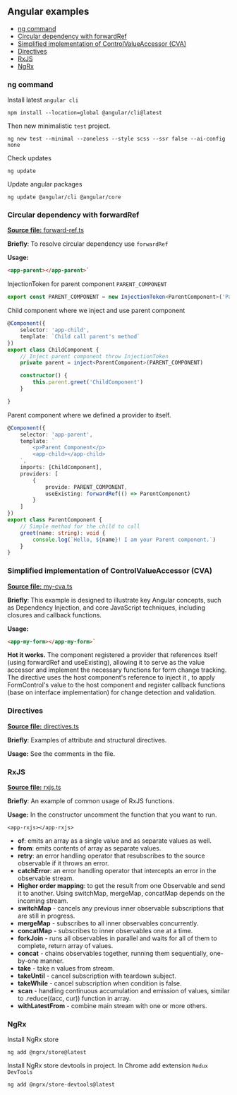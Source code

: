 ## Angular examples

- [ng command](#ng-command)
- [Circular dependency with forwardRef](#circular-dependency-with-forwardref)
- [Simplified implementation of ControlValueAccessor (CVA)](#simplified-implementation-of-controlvalueaccessor-cva)
- [Directives](#directives)
- [RxJS](#rxjs)
- [NgRx](#ngrx)

### ng command

Install latest `angular cli`

``` shell
npm install --location=global @angular/cli@latest
```

Then new minimalistic `test` project.
```shell
ng new test --minimal --zoneless --style scss --ssr false --ai-config none
```

Check updates
```shell
ng update
```

Update angular packages
```shell
ng update @angular/cli @angular/core
```

### Circular dependency with forwardRef

[**Source file:** forward-ref.ts](forward-ref.ts)

**Briefly**: To resolve circular dependency use `forwardRef`

**Usage:**
```HTML
<app-parent></app-parent>`
```

InjectionToken for parent component `PARENT_COMPONENT`

```TypeScript
export const PARENT_COMPONENT = new InjectionToken<ParentComponent>('Parent Component Instance')
```

Child component where we inject and use parent component

```TypeScript
@Component({
    selector: 'app-child',
    template: `Child call parent's method`
})
export class ChildComponent {
    // Inject parent component throw InjectionToken
    private parent = inject<ParentComponent>(PARENT_COMPONENT)

    constructor() {
        this.parent.greet('ChildComponent')
    }

}
```

Parent component where we defined a provider to itself. 

```TypeScript
@Component({
    selector: 'app-parent',
    template: `
        <p>Parent Component</p>
        <app-child></app-child>
    `,
    imports: [ChildComponent],
    providers: [
        {
            provide: PARENT_COMPONENT,
            useExisting: forwardRef(() => ParentComponent)
        }
    ]
})
export class ParentComponent {
    // Simple method for the child to call
    greet(name: string): void {
        console.log(`Hello, ${name}! I am your Parent component.`)
    }
}
```

### Simplified implementation of ControlValueAccessor (CVA)

[**Source file:** my-cva.ts](my-cva.ts)

**Briefly**: This example is designed to illustrate key Angular concepts, such as Dependency Injection, and core JavaScript techniques, including closures and callback functions.

**Usage:**
```HTML
<app-my-form></app-my-form>`
```

**Hot it works.**
The component registered a provider that references itself (using forwardRef and useExisting), allowing it to serve as the value accessor and implement the necessary functions for form change tracking.
The directive uses the host component's reference to inject it , to apply FormControl's value to the host component
 and register callback functions (base on interface implementation) for change detection and validation.

### Directives

[**Source file:** directives.ts](directives.ts)

**Briefly**: Examples of attribute and structural directives. 

**Usage:**
See the comments in the file.

### RxJS

[**Source file:** rxjs.ts](rxjs.ts)

**Briefly**: An example of common usage of RxJS functions.

**Usage:** In the constructor uncomment the function that you want to run.
```angular2html
<app-rxjs></app-rxjs>
```
* **of**: emits an array as a single value and as separate values as well.
* **from**: emits contents of array as separate values.
* **retry**: an error handling operator that resubscribes to the source observable if it throws an error.
* **catchError**: an error handling operator that intercepts an error in the observable stream.
* **Higher order mapping**: to get the result from one Observable and send it to another. Using switchMap, mergeMap, concatMap depends on the incoming stream.
* **switchMap** - cancels any previous inner observable subscriptions that are still in progress.
* **mergeMap** - subscribes to all inner observables concurrently.
* **concatMap** - subscribes to inner observables one at a time.
* **forkJoin** - runs all observables in parallel and waits for all of them to complete, return array of values.
* **concat** - chains observables together, running them sequentially, one-by-one manner.
* **take** - take n values from stream.
* **takeUntil** - cancel subscription with teardown subject.
* **takeWhile** - cancel subscription when condition is false.
* **scan** - handling continuous accumulation and emission of values, similar to .reduce((acc, cur)) function in array.
* **withLatestFrom** - combine main stream with one or more others.

### NgRx

Install NgRx store
```shell
ng add @ngrx/store@latest
```

Install NgRx store devtools in project. In Chrome add extension `Redux DevTools`
```shell
ng add @ngrx/store-devtools@latest
```
